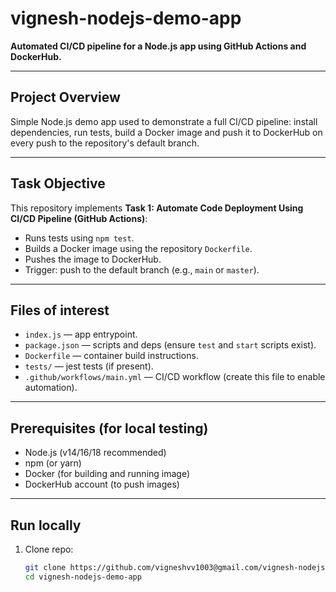 # vignesh-nodejs-demo-app

**Automated CI/CD pipeline for a Node.js app using GitHub Actions and DockerHub.**

---

## Project Overview
Simple Node.js demo app used to demonstrate a full CI/CD pipeline: install dependencies, run tests, build a Docker image and push it to DockerHub on every push to the repository's default branch.

---

## Task Objective
This repository implements **Task 1: Automate Code Deployment Using CI/CD Pipeline (GitHub Actions)**:
- Runs tests using `npm test`.
- Builds a Docker image using the repository `Dockerfile`.
- Pushes the image to DockerHub.
- Trigger: push to the default branch (e.g., `main` or `master`).

---

## Files of interest
- `index.js` — app entrypoint.
- `package.json` — scripts and deps (ensure `test` and `start` scripts exist).
- `Dockerfile` — container build instructions.
- `tests/` — jest tests (if present).
- `.github/workflows/main.yml` — CI/CD workflow (create this file to enable automation).

---

## Prerequisites (for local testing)
- Node.js (v14/16/18 recommended)
- npm (or yarn)
- Docker (for building and running image)
- DockerHub account (to push images)

---

## Run locally
1. Clone repo:
   ```bash
   git clone https://github.com/vigneshvv1003@gmail.com/vignesh-nodejs-demo-app.git
   cd vignesh-nodejs-demo-app
